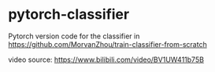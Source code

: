 # pytorch-classifier
Pytorch version code for the classifier in https://github.com/MorvanZhou/train-classifier-from-scratch

video source: https://www.bilibili.com/video/BV1UW411b75B
